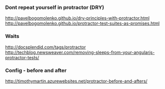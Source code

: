 ### Dont repeat yourself in protractor (DRY) 
http://pavelbogomolenko.github.io/dry-principles-with-protractor.html 
</br>
http://pavelbogomolenko.github.io/protractor-test-suites-as-promises.html  

### Waits
http://docsplendid.com/tags/protractor
</br>
http://techblog.newsweaver.com/removing-sleeps-from-your-angularjs-protractor-tests/

### Config - before and after
http://timothymartin.azurewebsites.net/protractor-before-and-afters/
